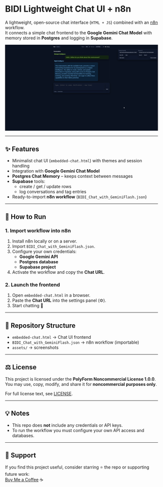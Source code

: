 # BIDI Lightweight Chat UI + n8n

A lightweight, open-source chat interface (`HTML + JS`) combined with an [n8n](https://n8n.io) workflow.  
It connects a simple chat frontend to the **Google Gemini Chat Model** with memory stored in **Postgres** and logging in **Supabase**.

![chat-ui](assets/chat-ui.png)

---

## ✨ Features
- Minimalist chat UI (`embedded-chat.html`) with themes and session handling
- Integration with **Google Gemini Chat Model**
- **Postgres Chat Memory** – keeps context between messages
- **Supabase** tools:
  - create / get / update rows
  - log conversations and tag entries
- Ready-to-import **n8n workflow** (`BIDI_Chat_with_GeminiFlash.json`)

---

## 🚀 How to Run

### 1. Import workflow into n8n
1. Install n8n locally or on a server.  
2. Import `BIDI_Chat_with_GeminiFlash.json`.  
3. Configure your own credentials:
   - **Google Gemini API**
   - **Postgres database**
   - **Supabase project**
4. Activate the workflow and copy the **Chat URL**.

### 2. Launch the frontend
1. Open `embedded-chat.html` in a browser.  
2. Paste the **Chat URL** into the settings panel (⚙️).  
3. Start chatting 🚀

---

## 📂 Repository Structure
- `embedded-chat.html` → Chat UI frontend  
- `BIDI_Chat_with_GeminiFlash.json` → n8n workflow (importable)  
- `assets/` → screenshots  

---

## ⚖️ License
This project is licensed under the **PolyForm Noncommercial License 1.0.0**.  
You may use, copy, modify, and share it for **noncommercial purposes only**.  

For full license text, see [LICENSE](LICENSE).

---

## 💡 Notes
- This repo does **not** include any credentials or API keys.  
- To run the workflow you must configure your own API access and databases.  

---

## 🙌 Support
If you find this project useful, consider starring ⭐ the repo or supporting future work:  
[Buy Me a Coffee](#) ☕
